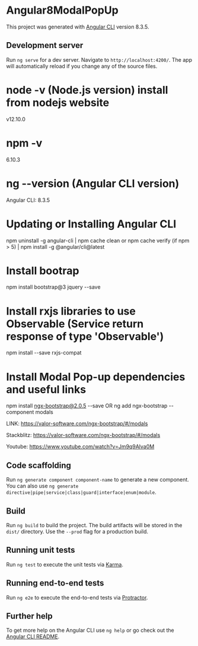 # Angular8ModalPopUp

This project was generated with [Angular CLI](https://github.com/angular/angular-cli) version 8.3.5.

## Development server

Run `ng serve` for a dev server. Navigate to `http://localhost:4200/`. The app will automatically reload if you change any of the source files.

# node -v (Node.js version) install from nodejs website
v12.10.0

# npm -v
6.10.3

# ng --version (Angular CLI version)
Angular CLI: 8.3.5

# Updating or Installing Angular CLI
npm uninstall -g angular-cli |
npm cache clean or npm cache verify (if npm > 5) |
npm install -g @angular/cli@latest

# Install bootrap
npm install bootstrap@3 jquery --save

# Install rxjs libraries to use Observable (Service return response of type 'Observable')
npm install --save rxjs-compat 

# Install  Modal Pop-up dependencies and useful links

npm install ngx-bootstrap@2.0.5 --save OR ng add ngx-bootstrap --component modals

LINK: https://valor-software.com/ngx-bootstrap/#/modals 

Stackblitz: https://valor-software.com/ngx-bootstrap/#/modals 

Youtube: https://www.youtube.com/watch?v=Jm9q9Alva0M



## Code scaffolding

Run `ng generate component component-name` to generate a new component. You can also use `ng generate directive|pipe|service|class|guard|interface|enum|module`.

## Build

Run `ng build` to build the project. The build artifacts will be stored in the `dist/` directory. Use the `--prod` flag for a production build.

## Running unit tests

Run `ng test` to execute the unit tests via [Karma](https://karma-runner.github.io).

## Running end-to-end tests

Run `ng e2e` to execute the end-to-end tests via [Protractor](http://www.protractortest.org/).

## Further help

To get more help on the Angular CLI use `ng help` or go check out the [Angular CLI README](https://github.com/angular/angular-cli/blob/master/README.md).
